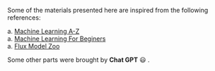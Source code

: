 Some of the materials presented here are inspired from the following references:

a. [Machine Learning A-Z](https://www.superdatascience.com/pages/machine-learning)  
a. [Machine Learning For Beginers](https://github.com/microsoft/ML-For-Beginners)  
a. [Flux Model Zoo](https://github.com/FluxML/model-zoo)  

Some other parts were brought by **Chat GPT** :smiley: .

<!-- It defines itself as follows:  
> ``**Chat GPT** is the robotic overlord of all things written. Its metal fingers effortlessly pounded out these words, making typos and creativity a thing of the past. But don't worry, it's still programmed to be a little bit sassy, so at least there's that. So sit back, relax, and let **Chat GPT** take the wheel. It's guaranteed to be a wild ride.'' -->

